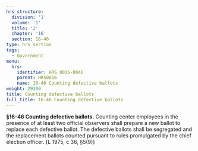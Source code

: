 ```yaml
---
hrs_structure:
  division: '1'
  volume: '1'
  title: '2'
  chapter: '16'
  section: 16-46
type: hrs_section
tags:
  - Government
menu:
  hrs:
    identifier: HRS_0016-0046
    parent: HRS0016
    name: 16-46 Counting defective ballots
weight: 29100
title: Counting defective ballots
full_title: 16-46 Counting defective ballots
---
```

**§16-46 Counting defective ballots.** Counting center employees in the presence of at least two official observers shall prepare a new ballot to replace each defective ballot. The defective ballots shall be segregated and the replacement ballots counted pursuant to rules promulgated by the chief election officer. [L 1975, c 36, §5(9)]
